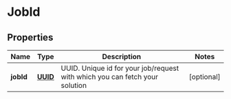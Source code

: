 # JobId

## Properties
Name | Type | Description | Notes
------------ | ------------- | ------------- | -------------
**jobId** | [**UUID**](UUID.md) | UUID. Unique id for your job/request with which you can fetch your solution |  [optional]
